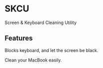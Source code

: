 #  SKCU

Screen & Keyboard Cleaning Utility

## Features

Blocks keyboard, and let the screen be black.

Clean your MacBook easily.

